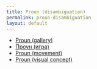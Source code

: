 ```yaml
---
title: Proun (disambiguation)
permalink: proun-disambiguation
layout: default
---
```


+ [Proun (gallery)](proun-gallery)
+ [Проун (игра)](proun-game)
+ [Proun (movement)](proun-movement)
+ [Proun (visual concept)](proun-visual-concept)

